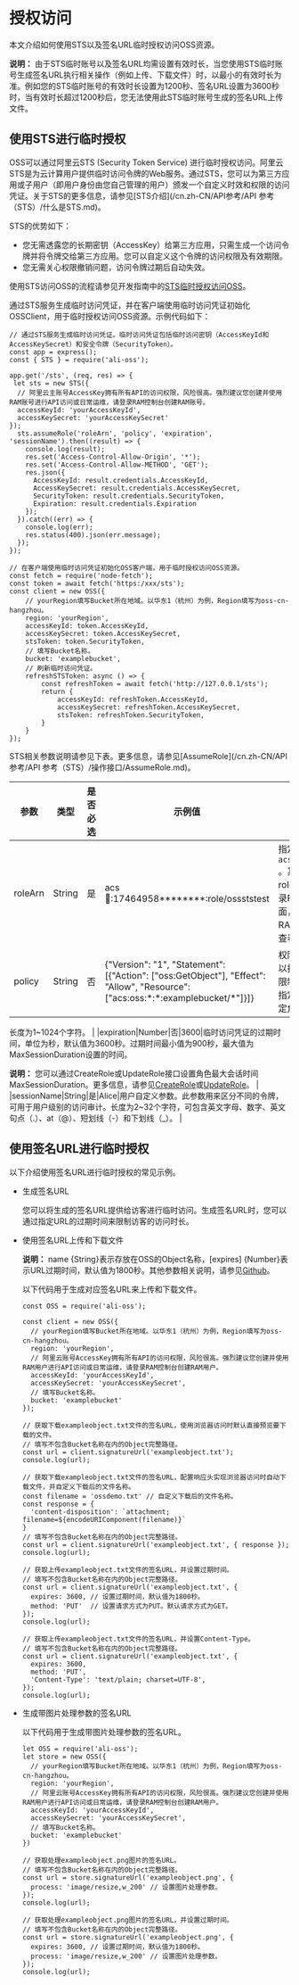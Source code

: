 # 授权访问

本文介绍如何使用STS以及签名URL临时授权访问OSS资源。

**说明：** 由于STS临时账号以及签名URL均需设置有效时长，当您使用STS临时账号生成签名URL执行相关操作（例如上传、下载文件）时，以最小的有效时长为准。例如您的STS临时账号的有效时长设置为1200秒、签名URL设置为3600秒时，当有效时长超过1200秒后，您无法使用此STS临时账号生成的签名URL上传文件。

## 使用STS进行临时授权

OSS可以通过阿里云STS \(Security Token Service\) 进行临时授权访问。阿里云STS是为云计算用户提供临时访问令牌的Web服务。通过STS，您可以为第三方应用或子用户（即用户身份由您自己管理的用户）颁发一个自定义时效和权限的访问凭证。关于STS的更多信息，请参见[STS介绍](/cn.zh-CN/API参考/API 参考（STS）/什么是STS.md)。

STS的优势如下：

-   您无需透露您的长期密钥（AccessKey）给第三方应用，只需生成一个访问令牌并将令牌交给第三方应用。您可以自定义这个令牌的访问权限及有效期限。
-   您无需关心权限撤销问题，访问令牌过期后自动失效。

使用STS访问OSS的流程请参见开发指南中的[STS临时授权访问OSS](/cn.zh-CN/开发指南/数据安全/访问控制/STS临时授权访问OSS.md)。

通过STS服务生成临时访问凭证，并在客户端使用临时访问凭证初始化OSSClient，用于临时授权访问OSS资源。示例代码如下：

```
// 通过STS服务生成临时访问凭证。临时访问凭证包括临时访问密钥（AccessKeyId和AccessKeySecret）和安全令牌（SecurityToken）。
const app = express();
const { STS } = require('ali-oss');

app.get('/sts', (req, res) => {
 let sts = new STS({
  // 阿里云主账号AccessKey拥有所有API的访问权限，风险很高。强烈建议您创建并使用RAM账号进行API访问或日常运维，请登录RAM控制台创建RAM账号。
  accessKeyId: 'yourAccessKeyId',
  accessKeySecret: 'yourAccessKeySecret'
});
  sts.assumeRole('roleArn', 'policy', 'expiration', 'sessionName').then((result) => {
    console.log(result);
    res.set('Access-Control-Allow-Origin', '*');
    res.set('Access-Control-Allow-METHOD', 'GET');
    res.json({
      AccessKeyId: result.credentials.AccessKeyId,
      AccessKeySecret: result.credentials.AccessKeySecret,
      SecurityToken: result.credentials.SecurityToken,
      Expiration: result.credentials.Expiration
    });
  }).catch((err) => {
    console.log(err);
    res.status(400).json(err.message);
  });
});

// 在客户端使用临时访问凭证初始化OSS客户端，用于临时授权访问OSS资源。
const fetch = require('node-fetch');
const token = await fetch('https:/xxx/sts');
const client = new OSS({
    // yourRegion填写Bucket所在地域。以华东1（杭州）为例，Region填写为oss-cn-hangzhou。
    region: 'yourRegion',
    accessKeyId: token.AccessKeyId,
    accessKeySecret: token.AccessKeySecret,
    stsToken: token.SecurityToken,
    // 填写Bucket名称。
    bucket: 'examplebucket',
    // 刷新临时访问凭证。
    refreshSTSToken: async () => {
        const refreshToken = await fetch('http://127.0.0.1/sts');
        return {
            accessKeyId: refreshToken.AccessKeyId,
            accessKeySecret: refreshToken.AccessKeySecret,
            stsToken: refreshToken.SecurityToken,
        }
    }
});
```

STS相关参数说明请参见下表。更多信息，请参见[AssumeRole](/cn.zh-CN/API参考/API 参考（STS）/操作接口/AssumeRole.md)。

|参数|类型|是否必选|示例值|描述|
|--|--|----|---|--|
|roleArn|String|是|acs:ram::17464958\*\*\*\*\*\*\*\*:role/ossststest|指定角色的ARN。格式：`acs:ram::$accountID:role/$roleName` 。其中$accountID为阿里云账号ID，$roleName为RAM角色名称。您可以登录RAM控制台，在RAM角色管理界面，搜索创建的RAM角色后，单击RAM角色名称，在RAM角色详情界面查看和复制角色的ARN信息。 |
|policy|String|否|\{"Version": "1", "Statement": \[\{"Action": \["oss:GetObject"\], "Effect": "Allow", "Resource": \["acs:oss:\*:\*:examplebucket/\*"\]\}\]\}|权限策略。生成STS临时访问凭证时可以指定一个额外的权限策略，以进一步限制STS临时访问凭证的权限。如果不指定则返回的STS临时访问凭证拥有指定角色的所有权限。

长度为1~1024个字符。 |
|expiration|Number|否|3600|临时访问凭证的过期时间，单位为秒，默认值为3600秒。过期时间最小值为900秒，最大值为MaxSessionDuration设置的时间。

**说明：** 您可以通过CreateRole或UpdateRole接口设置角色最大会话时间MaxSessionDuration。更多信息，请参见[CreateRole](/cn.zh-CN/API参考/API参考（RAM）/角色管理接口/CreateRole.md)或[UpdateRole](/cn.zh-CN/API参考/API参考（RAM）/角色管理接口/UpdateRole.md)。 |
|sessionName|String|是|Alice|用户自定义参数。此参数用来区分不同的令牌，可用于用户级别的访问审计。长度为2~32个字符，可包含英文字母、数字、英文句点（.）、at（@）、短划线（-）和下划线（\_）。 |

## 使用签名URL进行临时授权

以下介绍使用签名URL进行临时授权的常见示例。

-   生成签名URL

    您可以将生成的签名URL提供给访客进行临时访问。生成签名URL时，您可以通过指定URL的过期时间来限制访客的访问时长。

-   使用签名URL上传和下载文件

    **说明：** name \{String\}表示存放在OSS的Object名称，\[expires\] \{Number\}表示URL过期时间，默认值为1800秒。其他参数相关说明，请参见[Github](https://github.com/ali-sdk/ali-oss#signatureurlname-options)。

    以下代码用于生成对应签名URL来上传和下载文件。

    ```
    const OSS = require('ali-oss');
    
    const client = new OSS({
      // yourRegion填写Bucket所在地域。以华东1（杭州）为例，Region填写为oss-cn-hangzhou。
      region: 'yourRegion',
      // 阿里云账号AccessKey拥有所有API的访问权限，风险很高。强烈建议您创建并使用RAM用户进行API访问或日常运维，请登录RAM控制台创建RAM用户。
      accessKeyId: 'yourAccessKeyId',
      accessKeySecret: 'yourAccessKeySecret',
      // 填写Bucket名称。
      bucket: 'examplebucket'
    });
    
    // 获取下载exampleobject.txt文件的签名URL，使用浏览器访问时默认直接预览要下载的文件。
    // 填写不包含Bucket名称在内的Object完整路径。
    const url = client.signatureUrl('exampleobject.txt');
    console.log(url);
    
    // 获取下载exampleobject.txt文件的签名URL，配置响应头实现浏览器访问时自动下载文件，并自定义下载后的文件名称。
    const filename = 'ossdemo.txt' // 自定义下载后的文件名称。
    const response = {
      'content-disposition': `attachment; filename=${encodeURIComponent(filename)}`
    }
    // 填写不包含Bucket名称在内的Object完整路径。
    const url = client.signatureUrl('exampleobject.txt', { response });
    console.log(url);
    
    // 获取上传exampleobject.txt文件的签名URL，并设置过期时间。
    // 填写不包含Bucket名称在内的Object完整路径。
    const url = client.signatureUrl('exampleobject.txt', {
      expires: 3600, // 设置过期时间，默认值为1800秒。
      method: 'PUT'  // 设置请求方式为PUT。默认请求方式为GET。
    });
    console.log(url);
    
    // 获取上传exampleobject.txt文件的签名URL，并设置Content-Type。
    // 填写不包含Bucket名称在内的Object完整路径。
    const url = client.signatureUrl('exampleobject.txt', {
      expires: 3600, 
      method: 'PUT',
      'Content-Type': 'text/plain; charset=UTF-8',
    });
    console.log(url);
    ```

-   生成带图片处理参数的签名URL

    以下代码用于生成带图片处理参数的签名URL。

    ```
    let OSS = require('ali-oss');
    let store = new OSS({
      // yourRegion填写Bucket所在地域。以华东1（杭州）为例，Region填写为oss-cn-hangzhou。
      region: 'yourRegion',
      // 阿里云账号AccessKey拥有所有API的访问权限，风险很高。强烈建议您创建并使用RAM用户进行API访问或日常运维，请登录RAM控制台创建RAM用户。
      accessKeyId: 'yourAccessKeyId',
      accessKeySecret: 'yourAccessKeySecret',
      // 填写Bucket名称。
      bucket: 'examplebucket'
    })
    
    // 获取处理exampleobject.png图片的签名URL。
    // 填写不包含Bucket名称在内的Object完整路径。
    const url = store.signatureUrl('exampleobject.png', {
      process: 'image/resize,w_200' // 设置图片处理参数。
    });
    console.log(url);
    
    // 获取处理exampleobject.png图片的签名URL，并设置过期时间。
    // 填写不包含Bucket名称在内的Object完整路径。
    const url = store.signatureUrl('exampleobject.png', { 
      expires: 3600, // 设置过期时间，默认值为1800秒。
      process: 'image/resize,w_200' // 设置图片处理参数。
    });
    console.log(url);
    ```


